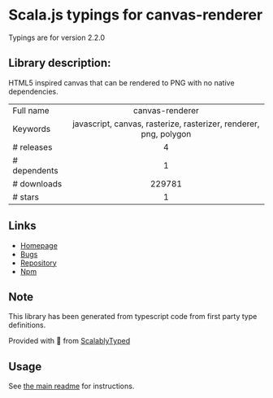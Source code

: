 
# Scala.js typings for canvas-renderer

Typings are for version 2.2.0

## Library description:
HTML5 inspired canvas that can be rendered to PNG with no native dependencies.

|                    |                 |
| ------------------ | :-------------: |
| Full name          | canvas-renderer |
| Keywords           | javascript, canvas, rasterize, rasterizer, renderer, png, polygon |
| # releases         | 4 |
| # dependents       | 1 |
| # downloads        | 229781 |
| # stars            | 1 |

## Links
- [Homepage](https://github.com/dmester/canvas-renderer#readme)
- [Bugs](https://github.com/dmester/canvas-renderer/issues)
- [Repository](https://github.com/dmester/canvas-renderer)
- [Npm](https://www.npmjs.com/package/canvas-renderer)
    


## Note
This library has been generated from typescript code from first party type definitions.

Provided with :purple_heart: from [ScalablyTyped](https://github.com/oyvindberg/ScalablyTyped)

## Usage
See [the main readme](../../readme.md) for instructions.


